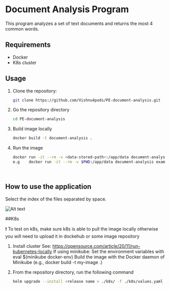 # Document Analysis Program

This program analyzes a set of text documents and returns the most 4 common words.

## Requirements

- Docker
- K8s cluster

## Usage

1. Clone the repository:

   ```bash
   git clone https://github.com/Vishnu4pods/PE-document-analysis.git
2. Go the repository directory
   ```bash
   cd PE-document-analysis
3. Build image locally
   ```bash
   docker build -t document-analysis .
4. Run the image 
   ```bash
   docker run -it --rm -v <data-stored-path>:/app/data document-analysis <folder-path-to-be-searched>
   e.g    docker run -it --rm -v $PWD:/app/data document-analysis example


   

## How to use the application

Select the index of the files separated by space.

![Alt text](images/image-1.png)

##K8s

:exclamation: To test on k8s, make sure k8s is able to pull the image locally otherwise you will need to upload it in dockehub or some image repository
1. Install cluster
   See: https://opensource.com/article/20/11/run-kubernetes-locally 
   If using minikube: 
   Set the environment variables with eval $(minikube docker-env)
   Build the image with the Docker daemon of Minikube (e.g., docker build -t my-image .)
   
2. From the repository directory, run the following command
   ```bash
   helm upgrade --install <release name > ./k8s/ -f ./k8s/values.yaml --namespace <nmespace_name> --create-namespace=true
